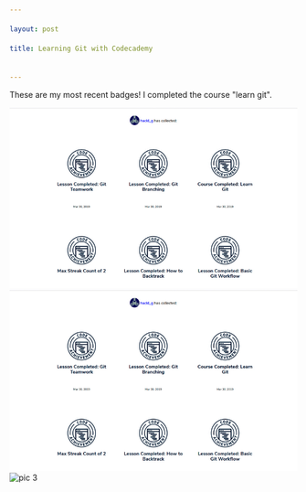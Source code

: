 ```yaml
---

layout: post

title: Learning Git with Codecademy


---
```




These are my most recent badges! I completed the course "learn git".

![image badges git](pictures_for_posts/GabrieleHackl_badges_git.jpg)
<img src="pictures_for_posts/GabrieleHackl_badges_git.jpg" alt="image badges git" />
![pic 3](https://github.com/gabrielehackl/gabrielehackl.github.io/_posts/pictures_for_posts/GabrieleHackl_badges_git.jpg)
            
